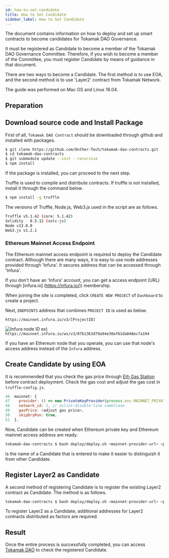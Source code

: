 ```yaml
---
id: how-to-set-candidate
title: How to Set Candidate
sidebar_label: How to Set Candidate
---
```


The document contains information on how to deploy and set up smart contracts to become candidates for Tokamak DAO Governance.

It must be registered as Candidate to become a member of the Tokamak DAO Governance Committee. Therefore, if you wish to become a member of the Committee, you must register Candidate by means of guidance in that document.

There are two ways to become a Candidate. The first method is to use EOA, and the second method is to use 'Layer2' contract from Tokamak Network.

The guide was performed on Mac OS and Linux 16.04.

## Preparation

## Download source code and Install Package

First of all, `Tokamak DAO Contract` should be downloaded through github and installed with packages.

```bash
$ git clone https://github.com/Onther-Tech/tokamak-dao-contracts.git
$ cd tokamak-dao-contracts
$ git submodule update --init --recursive
$ npm install
```

If the package is installed, you can proceed to the next step.

Truffle is used to compile and distribute contracts. If truffle is not installed, install it through the command below.

```bash
$ npm install -g truffle
```

The versions of Truffle, Node.js, Web3.js used in the script are as follows.

```bash
Truffle v5.1.42 (core: 5.1.42)
Solidity - 0.5.12 (solc-js)
Node v13.8.0
Web3.js v1.2.1
```

### Ethereum Mainnet Access Endpoint

The Ethereum mainnet access endpoint is required to deploy the Candidate contract. Although there are many ways, it is easy to use node addresses provided through 'Infura'. It secures address that can be accessed through 'Infura'.

If you don't have an 'Infura' account, you can get a access endpoint (URL) through [infura.io] (https://infura.io/)) membership.

When joining the site is completed, click `CREATE NEW PROJECT` of `Dashboard` to create a project.

Next, `ENDPOINTS` address that combines `PROJECT ID` is used as below.

`https://mainnet.infura.io/v3/[ProjectID] `

![Infura node ID](assets/guides_create-infura-node.png)
ex) `https://mainnet.infura.io/ws/v3/07b1363d79a94e30af61da848ecfa194`

If you have an Ethereum node that you operate, you can use that node's access address instead of the `Infura` address.

## Create Candidate by using EOA

It is recommended that you check the gas price through [Eth Gas Station](https://ethgasstation.info/) before contract deployment. Check the gas cost and adjust the gas cost in `truffle-config.js`.

```javascript
46  mainnet: {
47    provider: () => new PrivateKeyProvider(process.env.MAINNET_PRIVATE_KEY, process.env.MAINNET_PROVIDER_URL),
48    network_id: 1, // eslint-disable-line camelcase
49    gasPrice: <adjust gas price>,
50    skipDryRun: true,
51  },
```
Now, Candidate can be created when Ethereum private key and Ethereum mainnet access address are ready.

```bash
tokamak-dao-contracts $ bash deploy/deploy.sh <mainnet-provider-url> <private-key> deploy-candidate <candidate-name>
```

<candidate-name> is the name of a Candidate that is entered to make it easier to distinguish it from other Candidate.

## Register Layer2 as Candidate

A second method of registering Candidate is to register the existing Layer2 contract as Candidate. The method is as follows.

```bash
tokamak-dao-contracts $ bash deploy/deploy.sh <mainnet-provider-url> <private-key> register-layer2 <candidate-name> <layer2-contract>
```

To register Layer2 as a Candidate, additional addresses for Layer2 contracts distributed as factors are required.

## Result

Once the entire process is successfully completed, you can access [Tokamak DAO](https://dao.tokamak.network) to check the registered Candidate.